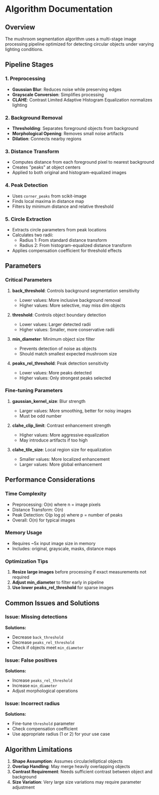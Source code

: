 # Algorithm Documentation

## Overview

The mushroom segmentation algorithm uses a multi-stage image processing pipeline optimized for detecting circular objects under varying lighting conditions.

## Pipeline Stages

### 1. Preprocessing

- **Gaussian Blur**: Reduces noise while preserving edges
- **Grayscale Conversion**: Simplifies processing
- **CLAHE**: Contrast Limited Adaptive Histogram Equalization normalizes lighting

### 2. Background Removal

- **Thresholding**: Separates foreground objects from background
- **Morphological Opening**: Removes small noise artifacts
- **Dilation**: Connects nearby regions

### 3. Distance Transform

- Computes distance from each foreground pixel to nearest background
- Creates "peaks" at object centers
- Applied to both original and histogram-equalized images

### 4. Peak Detection

- Uses `corner_peaks` from scikit-image
- Finds local maxima in distance map
- Filters by minimum distance and relative threshold

### 5. Circle Extraction

- Extracts circle parameters from peak locations
- Calculates two radii:
  - Radius 1: From standard distance transform
  - Radius 2: From histogram-equalized distance transform
- Applies compensation coefficient for threshold effects

## Parameters

### Critical Parameters

1. **back_threshold**: Controls background segmentation sensitivity
   - Lower values: More inclusive background removal
   - Higher values: More selective, may miss dim objects

2. **threshold**: Controls object boundary detection
   - Lower values: Larger detected radii
   - Higher values: Smaller, more conservative radii

3. **min_diameter**: Minimum object size filter
   - Prevents detection of noise as objects
   - Should match smallest expected mushroom size

4. **peaks_rel_threshold**: Peak detection sensitivity
   - Lower values: More peaks detected
   - Higher values: Only strongest peaks selected

### Fine-tuning Parameters

1. **gaussian_kernel_size**: Blur strength
   - Larger values: More smoothing, better for noisy images
   - Must be odd number

2. **clahe_clip_limit**: Contrast enhancement strength
   - Higher values: More aggressive equalization
   - May introduce artifacts if too high

3. **clahe_tile_size**: Local region size for equalization
   - Smaller values: More localized enhancement
   - Larger values: More global enhancement

## Performance Considerations

### Time Complexity

- Preprocessing: O(n) where n = image pixels
- Distance Transform: O(n)
- Peak Detection: O(p log p) where p = number of peaks
- Overall: O(n) for typical images

### Memory Usage

- Requires ~5x input image size in memory
- Includes: original, grayscale, masks, distance maps

### Optimization Tips

1. **Resize large images** before processing if exact measurements not required
2. **Adjust min_diameter** to filter early in pipeline
3. **Use lower peaks_rel_threshold** for sparse images

## Common Issues and Solutions

### Issue: Missing detections

**Solutions:**
- Decrease `back_threshold`
- Decrease `peaks_rel_threshold`
- Check if objects meet `min_diameter`

### Issue: False positives

**Solutions:**
- Increase `peaks_rel_threshold`
- Increase `min_diameter`
- Adjust morphological operations

### Issue: Incorrect radius

**Solutions:**
- Fine-tune `threshold` parameter
- Check compensation coefficient
- Use appropriate radius (1 or 2) for your use case

## Algorithm Limitations

1. **Shape Assumption**: Assumes circular/elliptical objects
2. **Overlap Handling**: May merge heavily overlapping objects
3. **Contrast Requirement**: Needs sufficient contrast between object and background
4. **Size Variation**: Very large size variations may require parameter adjustment
